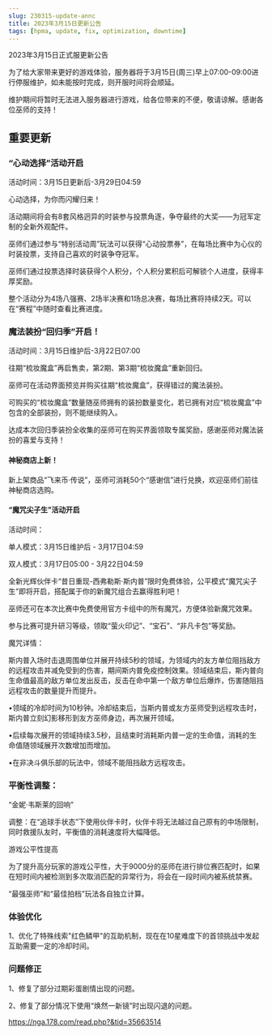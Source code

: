 ```yaml
---
slug: 230315-update-annc
title: 2023年3月15日更新公告
tags: [hpma, update, fix, optimization, downtime]
---
```


2023年3月15日正式服更新公告

<!--truncate-->

为了给大家带来更好的游戏体验，服务器将于3月15日(周三)早上07:00-09:00进行停服维护，如未能按时完成，则开服时间将会顺延。

维护期间将暂时无法进入服务器进行游戏，给各位带来的不便，敬请谅解。感谢各位巫师的支持！

## 重要更新

### “心动选择”活动开启

活动时间：3月15日更新后-3月29日04:59

心动选择，为你而闪耀归来！

活动期间将会有8套风格迥异的时装参与投票角逐，争夺最终的大奖——为冠军定制的全新外观配件。

巫师们通过参与“特别活动周”玩法可以获得“心动投票券”，在每场比赛中为心仪的时装投票，支持自己喜欢的时装争夺冠军。

巫师们通过投票选择时装获得个人积分，个人积分累积后可解锁个人进度，获得丰厚奖励。

整个活动分为4场八强赛、2场半决赛和1场总决赛，每场比赛将持续2天。可以在“赛程”中随时查看比赛进度。

### 魔法装扮“回归季”开启！

活动时间：3月15日维护后-3月22日07:00

往期“梳妆魔盒”再启售卖，第2期、第3期“梳妆魔盒”重新回归。

巫师可在活动界面预览并购买往期“梳妆魔盒”，获得错过的魔法装扮。

可购买的“梳妆魔盒”数量随巫师拥有的装扮数量变化，若已拥有对应“梳妆魔盒”中包含的全部装扮，则不能继续购入。

达成本次回归季装扮全收集的巫师可在购买界面领取专属奖励，感谢巫师对魔法装扮的喜爱与支持！

#### 神秘商店上新！

新上架商品“飞来币·传说”，巫师可消耗50个“感谢信”进行兑换，欢迎巫师们前往神秘商店选购。

#### “魔咒尖子生”活动开启

活动时间：

单人模式：3月15日维护后 - 3月17日04:59

双人模式：3月17日05:00 - 3月22日04:59

全新光辉伙伴卡“昔日重现-西弗勒斯·斯内普”限时免费体验，公平模式“魔咒尖子生”即将开启，搭配属于你的新魔咒组合去赢得胜利吧！

巫师还可在本次比赛中免费使用官方卡组中的所有魔咒，方便体验新魔咒效果。

参与比赛可提升研习等级，领取“萤火印记”、“宝石”、“非凡卡包”等奖励。

<span id="description">魔咒详情：</span>

斯内普入场时击退周围单位并展开持续5秒的领域，为领域内的友方单位阻挡敌方的远程攻击并减免受到的伤害，期间斯内普免疫控制效果。领域结束后，斯内普向生命值最高的敌方单位发出反击，反击在命中第一个敌方单位后爆炸，伤害随阻挡远程攻击的数量提升而提升。

•领域的冷却时间为10秒钟。冷却结束后，当斯内普或友方巫师受到远程攻击时，斯内普立刻幻影移形到友方巫师身边，再次展开领域。

•后续每次展开的领域持续3.5秒，且结束时消耗斯内普一定的生命值，消耗的生命值随领域展开次数增加而增加。

•在非决斗俱乐部的玩法中，领域不能阻挡敌方远程攻击。

### <span id="adjustment">平衡性调整：</span>

“金妮·韦斯莱的回响”

调整：在“追球手状态”下使用伙伴卡时，伙伴卡将无法越过自己原有的中场限制，同时救援队友时，平衡值的消耗速度将大幅降低。

游戏公平性提高

为了提升高分玩家的游戏公平性，大于9000分的巫师在进行排位赛匹配时，如果在短时间内被检测到多次取消匹配的异常行为，将会在一段时间内被系统禁赛。

“最强巫师”和“最佳拍档”玩法各自独立计算。

### 体验优化

1、优化了特殊线索"红色鳞甲"的互助机制，现在在10星难度下的首领挑战中发起互助需要一定的冷却时间。

### 问题修正

1、修复了部分过期彩蛋剧情出现的问题。

2、修复了部分情况下使用“焕然一新镜”时出现闪退的问题。

https://nga.178.com/read.php?&tid=35663514